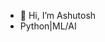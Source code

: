 - 👋 Hi, I’m Ashutosh
- Python|ML/AI
<!---
rskiaa/rskiaa is a ✨ special ✨ repository because its `README.md` (this file) appears on your GitHub profile.
You can click the Preview link to take a look at your changes.
--->
